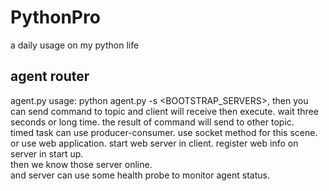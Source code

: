 # PythonPro
a daily usage on my python life
## agent router
agent.py usage: python agent.py -s <BOOTSTRAP_SERVERS>, 
then you can send command to topic and client 
will receive then execute. 
wait three seconds or long time.
the result of command will send to other topic.  
timed task can use producer-consumer.
use socket method for this scene.  
or use web application. start web server in client.
register web info on server in start up.  
then we know those server online.  
and server can use some health probe to monitor agent status.  

